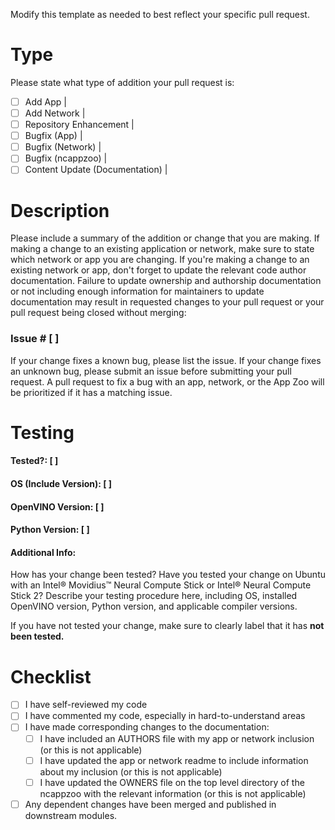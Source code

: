 Modify this template as needed to best reflect your specific pull request.

# Type

Please state what type of addition your pull request is:    
- [ ] Add App |   
- [ ] Add Network |   
- [ ] Repository Enhancement |    
- [ ] Bugfix (App) |  
- [ ] Bugfix (Network) |  
- [ ] Bugfix (ncappzoo) |     
- [ ] Content Update (Documentation) |    

# Description

Please include a summary of the addition or change that you are making. If making a change to an existing application or network, make sure to state which network or app you are changing. If you're making a change to an existing network or app, don't forget to update the relevant code author documentation. Failure to update ownership and authorship documentation or not including enough information for maintainers to update documentation may result in requested changes to your pull request or your pull request being closed without merging:


### Issue \# [ ]

If your change fixes a known bug, please list the issue. If your change fixes an unknown bug, please submit an issue before submitting your pull request. A pull request to fix a bug with an app, network, or the App Zoo will be prioritized if it has a matching issue.

# Testing

#### Tested?: [ ]
#### OS (Include Version): [ ]
#### OpenVINO Version: [ ]
#### Python Version: [ ]
#### Additional Info:

How has your change been tested? Have you tested your change on Ubuntu with an Intel&reg; Movidius&trade; Neural Compute Stick or Intel&reg; Neural Compute Stick 2? Describe your testing procedure here, including OS, installed OpenVINO version, Python version, and applicable compiler versions.

If you have not tested your change, make sure to clearly label that it has **not been tested.**

# Checklist

- [ ] I have self-reviewed my code
- [ ] I have commented my code, especially in hard-to-understand areas
- [ ] I have made corresponding changes to the documentation:
    - [ ] I have included an AUTHORS file with my app or network inclusion (or this is not applicable)
    - [ ] I have updated the app or network readme to include information about my inclusion (or this is not applicable)
    - [ ] I have updated the OWNERS file on the top level directory of the ncappzoo with the relevant information (or this is not applicable)
- [ ] Any dependent changes have been merged and published in downstream modules.